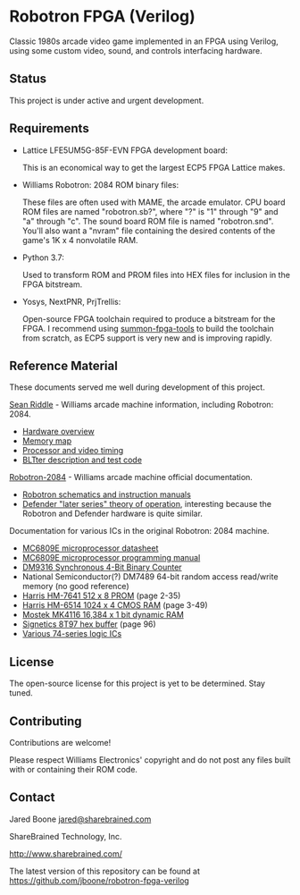 # Robotron FPGA (Verilog)

Classic 1980s arcade video game implemented in an FPGA using Verilog, using
some custom video, sound, and controls interfacing hardware.

## Status
[status]: #status

This project is under active and urgent development.

## Requirements
[requirements]: #requirements

* Lattice LFE5UM5G-85F-EVN FPGA development board:

    This is an economical way to get the largest ECP5 FPGA Lattice makes.

* Williams Robotron: 2084 ROM binary files:

    These files are often used with MAME, the arcade emulator. CPU board
    ROM files are named "robotron.sb?", where "?" is "1" through "9" and
    "a" through "c". The sound board ROM file is named "robotron.snd".
    You'll also want a "nvram" file containing the desired contents of
    the game's 1K x 4 nonvolatile RAM.

* Python 3.7:

    Used to transform ROM and PROM files into HEX files for inclusion in
    the FPGA bitstream.

* Yosys, NextPNR, PrjTrellis:

	Open-source FPGA toolchain required to produce a bitstream for the
	FPGA. I recommend using [summon-fpga-tools](https://github.com/esden/summon-fpga-tools)
	to build the toolchain from scratch, as ECP5 support is very new and is improving
	rapidly.

## Reference Material
[reference]: #reference

These documents served me well during development of this project.

[Sean Riddle](http://seanriddle.com/) - Williams arcade machine information,
including Robotron: 2084.

* [Hardware overview](http://seanriddle.com/willhard.html)
* [Memory map](http://seanriddle.com/memmap.gif)
* [Processor and video timing](http://seanriddle.com/timing.html)
* [BLTter description and test code](http://seanriddle.com/blittest.html)

[Robotron-2084](http://www.robotron-2084.co.uk/) - Williams arcade machine
official documentation.

* [Robotron schematics and instruction manuals](http://www.robotron-2084.co.uk/manualsrobotron.html)
* [Defender "later series" theory of operation](http://www.robotron-2084.co.uk/manualsdefender.html),
    interesting because the Robotron and Defender hardware is quite
    similar.
    
Documentation for various ICs in the original Robotron: 2084 machine.

* [MC6809E microprocessor datasheet](http://www.classiccmp.org/dunfield/r/6809e.pdf)
* [MC6809E microprocessor programming manual](http://www.classiccmp.org/dunfield/r/6809prog.pdf)
* [DM9316 Synchronous 4-Bit Binary Counter](http://www.ti.com/product/dm9316)
* National Semiconductor(?) DM7489 64-bit random access read/write memory
    (no good reference)
* [Harris HM-7641 512 x 8 PROM](http://www.bitsavers.org/pdf/harris/_dataBooks/1978_Harris_Memory_Vol1.pdf) (page 2-35)
* [Harris HM-6514 1024 x 4 CMOS RAM](http://www.bitsavers.org/pdf/harris/_dataBooks/1978_Harris_Memory_Vol1.pdf) (page 3-49)
* [Mostek MK4116 16,384 x 1 bit dynamic RAM](http://hardware.speccy.org/datasheet/MK4116.pdf)
* [Signetics 8T97 hex buffer](http://www.bitsavers.org/pdf/signetics/_dataBooks/1977_Bipolar_Microprocessor.pdf) (page 96)
* [Various 74-series logic ICs](http://www.ti.com/lsds/ti/logic/home_overview.page)

## License
[license]: #license

The open-source license for this project is yet to be determined. Stay tuned.

## Contributing
[contributing]: #contributing

Contributions are welcome!

Please respect Williams Electronics' copyright and do not post any files built
with or containing their ROM code.

## Contact
[contact]: #contact

Jared Boone <jared@sharebrained.com>

ShareBrained Technology, Inc.

<http://www.sharebrained.com/>

The latest version of this repository can be found at
https://github.com/jboone/robotron-fpga-verilog
